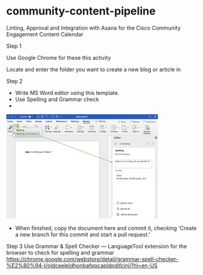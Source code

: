 # community-content-pipeline
Linting, Approval and Integration with Asana for the Cisco Community Engagement Content Calendar


Step 1

Use Google Chrome for these this activity

Locate and enter the folder you want to create a new blog or article in 


Step 2

- Write MS Word editor using this template. 
- Use Spelling and Grammar check
- 
<img src="https://github.com/xanderstevenson/community-content-pipeline/blob/main/media/Word-Check.png?raw=true" width=400) />



- When finished, copy the document here and commit it, checking 'Create a new branch for this commit and start a pull request.'




Step 3 Use Grammar & Spell Checker — LanguageTool extension for the browser to check for spelling and grammar
https://chrome.google.com/webstore/detail/grammar-spell-checker-%E2%80%94-l/oldceeleldhonbafppcapldpdifcinji?hl=en-US




